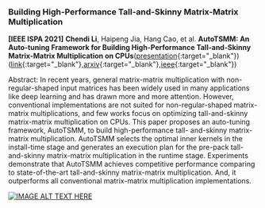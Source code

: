 ### Building High-Performance Tall-and-Skinny Matrix-Matrix Multiplication

**[IEEE ISPA 2021]** **Chendi Li**, Haipeng Jia, Hang Cao, et al. **AutoTSMM: An Auto-tuning Framework for Building High-Performance Tall-and-Skinny Matrix-Matrix Multiplication on CPUs**([presentation](https://www.youtube.com/watch?v=NjIla6zXRHM){:target="_blank"})([link](http://www.cloud-conf.net/ispa2021/proc/pdfs/ISPA-BDCloud-SocialCom-SustainCom2021-3mkuIWCJVSdKJpBYM7KEKW/264600a159/264600a159.pdf){:target="_blank"},[arxiv](https://arxiv.org/abs/2208.08088){:target="_blank"},[ieee](https://ieeexplore.ieee.org/document/9644705){:target="_blank"})


Abstract: In recent years, general matrix-matrix multiplication with non-regular-shaped input matrices has been widely used in many applications like deep learning and has drawn more and more attention. However, conventional implementations are not suited for non-regular-shaped matrix-matrix multiplications, and few works focus on optimizing tall-and-skinny matrix-matrix multiplication on CPUs. This paper proposes an auto-tuning framework, AutoTSMM, to build high-performance tall- and-skinny matrix-matrix multiplication. AutoTSMM selects the optimal inner kernels in the install-time stage and generates an execution plan for the pre-pack tall-and-skinny matrix-matrix multiplication in the runtime stage. Experiments demonstrate that AutoTSMM achieves competitive performance comparing to state-of-the-art tall-and-skinny matrix-matrix multiplication. And, it outperforms all conventional matrix-matrix multiplication implementations.






[![IMAGE ALT TEXT HERE](https://images4.imagebam.com/83/f2/7b/MEHR48O_o.png)](https://www.youtube.com/watch?v=NjIla6zXRHM)
